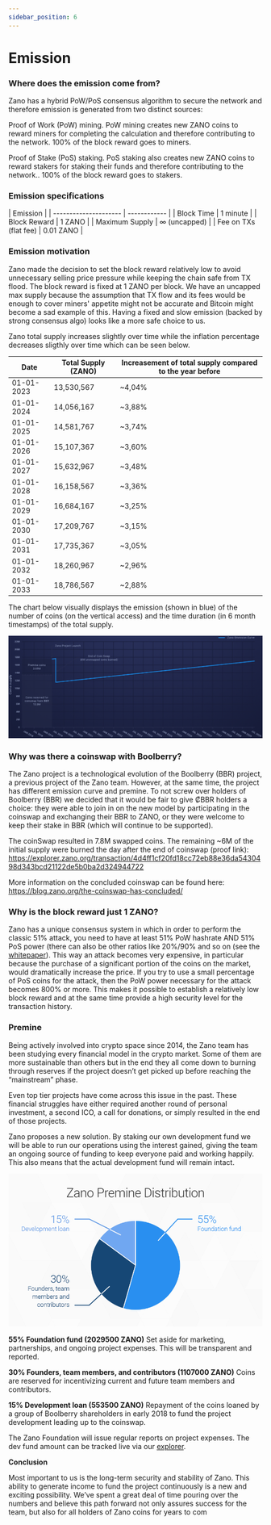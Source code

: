 ```yaml
---
sidebar_position: 6
---
```


# Emission

### Where does the emission come from?

Zano has a hybrid PoW/PoS consensus algorithm to secure the network and therefore emission is generated from two distinct sources:

Proof of Work (PoW) mining. PoW mining creates new ZANO coins to reward miners for completing the calculation and therefore contributing to the network. 100% of the block reward goes to miners.

Proof of Stake (PoS) staking. PoS staking also creates new ZANO coins to reward stakers for staking their funds and therefore contributing to the network.. 100% of the block reward goes to stakers.

### Emission specifications

| Emission              |
| --------------------- | ------------ |
| Block Time            | 1 minute     |
| Block Reward          | 1 ZANO       |
| Maximum Supply        | ∞ (uncapped) |
| Fee on TXs (flat fee) | 0.01 ZANO    |

### Emission motivation

Zano made the decision to set the block reward relatively low to avoid unnecessary selling price pressure while keeping the chain safe from TX flood. The block reward is fixed at 1 ZANO per block. We have an uncapped max supply because the assumption that TX flow and its fees would be enough to cover miners' appetite might not be accurate and Bitcoin might become a sad example of this. Having a fixed and slow emission (backed by strong consensus algo) looks like a more safe choice to us.

Zano total supply increases slightly over time while the inflation percentage decreases sligthly over time which can be seen below.

| Date       | Total Supply (ZANO) | Increasement of total supply compared to the year before |
| ---------- | ------------------- | -------------------------------------------------------- |
| 01-01-2023 | 13,530,567          | ~4,04%                                                   |
| 01-01-2024 | 14,056,167          | ~3,88%                                                   |
| 01-01-2025 | 14,581,767          | ~3,74%                                                   |
| 01-01-2026 | 15,107,367          | ~3,60%                                                   |
| 01-01-2027 | 15,632,967          | ~3,48%                                                   |
| 01-01-2028 | 16,158,567          | ~3,36%                                                   |
| 01-01-2029 | 16,684,167          | ~3,25%                                                   |
| 01-01-2030 | 17,209,767          | ~3,15%                                                   |
| 01-01-2031 | 17,735,367          | ~3,05%                                                   |
| 01-01-2032 | 18,260,967          | ~2,96%                                                   |
| 01-01-2033 | 18,786,567          | ~2,88%                                                   |

The chart below visually displays the emission (shown in blue) of the number of coins (on the vertical access) and the time duration (in 6 month timestamps) of the total supply.

![alt emission-motiovation](../../static/img/learn/emission/emission-motivation.png "emission-motiovation")

### Why was there a coinswap with Boolberry?

The Zano project is a technological evolution of the Boolberry (BBR) project, a previous project of the Zano team. However, at the same time, the project has different emission curve and premine. To not screw over holders of Boolberry (BBR) we decided that it would be fair to give ₡BBR holders a choice: they were able to join in on the new model by participating in the coinswap and exchanging their BBR to ZANO, or they were welcome to keep their stake in BBR (which will continue to be supported).

The coinSwap resulted in 7.8M swapped coins. The remaining ~6M of the initial supply were burned the day after the end of coinswap (proof link): https://explorer.zano.org/transaction/4d4ff1cf20fd18cc72eb88e36da5430498d343bcd21122de5b0ba2d324944722

More information on the concluded coinswap can be found here: https://blog.zano.org/the-coinswap-has-concluded/

### Why is the block reward just 1 ZANO?

Zano has a unique consensus system in which in order to perform the classic 51% attack, you need to have at least 51% PoW hashrate AND 51% PoS power (there can also be other ratios like 20%/90% and so on (see the [whitepaper](https://zano.org/downloads/zano_wp.pdf)). This way an attack becomes very expensive, in particular because the purchase of a significant portion of the coins on the market, would dramatically increase the price. If you try to use a small percentage of PoS coins for the attack, then the PoW power necessary for the attack becomes 800% or more. This makes it possible to establish a relatively low block reward and at the same time provide a high security level for the transaction history.

### Premine

Being actively involved into crypto space since 2014, the Zano team has been studying every financial model in the crypto market. Some of them are more sustainable than others but in the end they all come down to burning through reserves if the project doesn’t get picked up before reaching the “mainstream” phase.

Even top tier projects have come across this issue in the past. These financial struggles have either required another round of personal investment, a second ICO, a call for donations, or simply resulted in the end of those projects.

Zano proposes a new solution. By staking our own development fund we will be able to run our operations using the interest gained, giving the team an ongoing source of funding to keep everyone paid and working happily. This also means that the actual development fund will remain intact.

![alt zano-premine-distibution](../../static/img/learn/emission/zano-premine-distibution.png "zano-premine-distibution")

**55% Foundation fund (2029500 ZANO)** Set aside for marketing, partnerships, and ongoing project expenses. This will be transparent and reported.

**30% Founders, team members, and contributors (1107000 ZANO)**
Coins are reserved for incentivizing current and future team members and contributors.

**15% Development loan (553500 ZANO)**
Repayment of the coins loaned by a group of Boolberry shareholders in early 2018 to fund the project development leading up to the coinswap.

The Zano Foundation will issue regular reports on project expenses. The dev fund amount can be tracked live via our [explorer](https://explorer.zano.org/).

**Conclusion**

Most important to us is the long-term security and stability of Zano. This ability to generate income to fund the project continuously is a new and exciting possibility. We’ve spent a great deal of time pouring over the numbers and believe this path forward not only assures success for the team, but also for all holders of Zano coins for years to com
